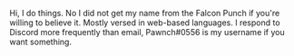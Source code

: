 Hi, I do things.
No I did not get my name from the Falcon Punch if you're willing to believe it.
Mostly versed in web-based languages.
I respond to Discord more frequently than email, Pawnch#0556 is my username if you want something.
